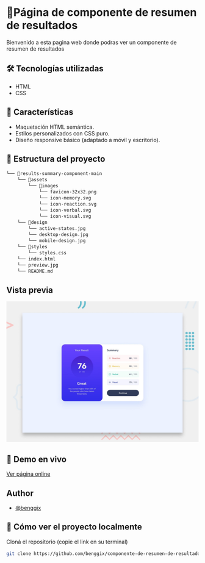 
# 🍴Página de componente de resumen de resultados

Bienvenido a esta pagina web donde podras ver un componente de resumen de resultados


## 🛠️ Tecnologías utilizadas

- HTML
- CSS
## 🧩 Características 

- Maquetación HTML semántica.
- Estilos personalizados con CSS puro.
- Diseño responsive básico (adaptado a móvil y escritorio).

## 📁 Estructura del proyecto
```
└── 📁results-summary-component-main
    └── 📁assets
        └── 📁images
            └── favicon-32x32.png
            └── icon-memory.svg
            └── icon-reaction.svg
            └── icon-verbal.svg
            └── icon-visual.svg
    └── 📁design
        └── active-states.jpg
        └── desktop-design.jpg
        └── mobile-design.jpg
    └── 📁styles
        └── styles.css
    └── index.html
    └── preview.jpg
    └── README.md
```

## Vista previa

![App Screenshot](./preview.jpg)


## 🚀 Demo en vivo

[Ver página online](https://benggix.github.io/componente-de-resumen-de-resultados/)


## Author

- [@benggix](https://www.github.com/benggix)


## 🧪 Cómo ver el proyecto localmente

Cloná el repositorio (copie el link en su terminal)
   ```bash
   git clone https://github.com/benggix/componente-de-resumen-de-resultados.git